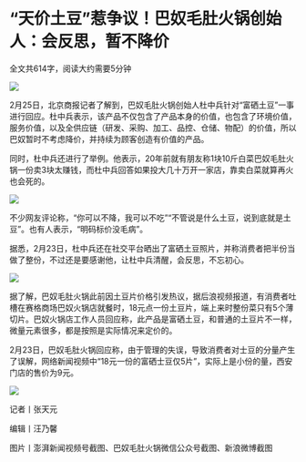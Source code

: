 # “天价土豆”惹争议！巴奴毛肚火锅创始人：会反思，暂不降价

全文共614字，阅读大约需要5分钟

![](https://inews.gtimg.com/newsapp_bt/0/15690178771/1000)

2月25日，北京商报记者了解到，巴奴毛肚火锅创始人杜中兵针对“富硒土豆”一事进行回应。杜中兵表示，该产品不仅包含了产品本身的价值，也包含了环境价值，服务价值，以及全供应链（研发、采购、加工、品控、仓储、物配）的价值，所以巴奴暂时不考虑降价，并持续为顾客创造有价值的产品。

同时，杜中兵还进行了举例。他表示，20年前就有朋友称1块10斤白菜巴奴毛肚火锅一份卖3块太赚钱，而杜中兵回答如果投大几十万开一家店，靠卖白菜就算再火也会死的。

![](https://inews.gtimg.com/newsapp_bt/0/15690178772/1000)

不少网友评论称，“你可以不降，我可以不吃”“不管说是什么土豆，说到底就是土豆”。也有人表示，“明码标价没毛病”。

据悉，2月23日，杜中兵还在社交平台晒出了富硒土豆照片，并称消费者把半份当做了整份，不过还是要感谢他，让杜中兵清醒，会反思，不忘初心。

![](https://inews.gtimg.com/newsapp_bt/0/15690179898/1000)

据了解，巴奴毛肚火锅此前因土豆片价格引发热议，据后浪视频报道，有消费者吐槽在赛格商场巴奴火锅店就餐时，18元点一份土豆片，端上来时整份菜只有5个薄切片。巴奴火锅店工作人员回应称，此产品是富硒土豆，和普通的土豆片不一样，微量元素很多，都是按照是实际情况来定价的。

2月23日，巴奴毛肚火锅回应称，由于管理的失误，导致消费者对士豆的分量产生了误解，网络新闻视频中“18元一份的富硒士豆仅5片”，实际上是小份的量，西安门店的售价为9元。

![](https://inews.gtimg.com/newsapp_bt/0/15690179933/1000)

记者丨张天元

编辑丨汪乃馨

图片丨澎湃新闻视频号截图、巴奴毛肚火锅微信公众号截图、新浪微博截图

